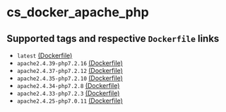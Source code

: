 cs_docker_apache_php
====================

## Supported tags and respective `Dockerfile` links
- `latest`
  [(Dockerfile)][100]
- `apache2.4.39-php7.2.16`
  [(Dockerfile)][105]
- `apache2.4.37-php7.2.12`
  [(Dockerfile)][104]
- `apache2.4.35-php7.2.10`
  [(Dockerfile)][103]
- `apache2.4.34-php7.2.8`
  [(Dockerfile)][102]
- `apache2.4.33-php7.2.3`
  [(Dockerfile)][101]
- `apache2.4.25-php7.0.11`
  [(Dockerfile)][99]

[100]: https://github.com/catalyst-system-inc/cs_docker_apache_php/blob/master/Dockerfile
[105]: https://github.com/catalyst-system-inc/cs_docker_apache_php/blob/apache2.4.39-php7.2.16/Dockerfile
[104]: https://github.com/catalyst-system-inc/cs_docker_apache_php/blob/apache2.4.37-php7.2.12/Dockerfile
[103]: https://github.com/catalyst-system-inc/cs_docker_apache_php/blob/apache2.4.35-php7.2.10/Dockerfile
[102]: https://github.com/catalyst-system-inc/cs_docker_apache_php/blob/apache2.4.34-php7.2.8/Dockerfile
[101]: https://github.com/catalyst-system-inc/cs_docker_apache_php/blob/apache2.4.33-php7.2.3/Dockerfile
[99]: https://github.com/catalyst-system-inc/cs_docker_apache_php/blob/apache2.4.25-php7.0.11/Dockerfile
